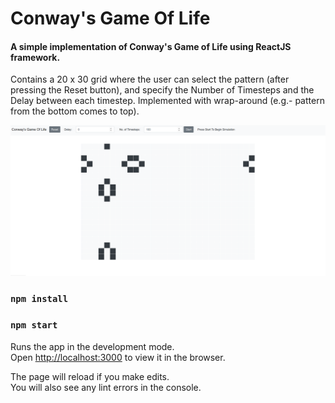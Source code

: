 # Conway's Game Of Life

#### A simple implementation of Conway's Game of Life using ReactJS framework.

Contains a 20 x 30 grid where the user can select the pattern (after pressing the Reset button), and specify the Number of Timesteps and the Delay between each timestep. Implemented with wrap-around (e.g.- pattern from the bottom comes to top).

![Screenshot](./img/example1.png)

### `npm install`

### `npm start`

Runs the app in the development mode.<br />
Open [http://localhost:3000](http://localhost:3000) to view it in the browser.

The page will reload if you make edits.<br />
You will also see any lint errors in the console.
